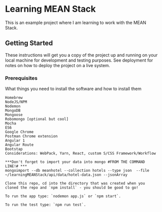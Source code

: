 # Learning MEAN Stack

This is an example project where I am learning to work with the MEAN Stack.

## Getting Started

These instructions will get you a copy of the project up and running on your local machine for development and testing purposes. See deployment for notes on how to deploy the project on a live system.

### Prerequisites

What things you need to install the software and how to install them

```
Homebrew
NodeJS/NPM
Nodemon
MongoDB
Mongoose
Robomongo [optional but cool]
Mocha
ES6
Google Chrome
Postman Chrome extension
Angular 1
Angular Route
Bootstap
Considerations: WebPack, Yarn, React, custom S/CSS Framework/Workflow

***Don't forget to import your data into mongo #FROM THE COMMAND LINE!# ***
mongoimport --db meanhotel --collection hotels --type json  --file ~/learningMEANStack/api/data/hotel-data.json --jsonArray

Clone this repo, cd into the directory that was created when you cloned the repo and `npm install` - you should be good to go!

To run the app type: `nodemon app.js` or `npm start`.

To run the test type: `npm run test`.

```
